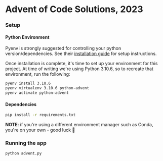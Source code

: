 # Advent of Code Solutions, 2023

### Setup

#### Python Environment

Pyenv is strongly suggested for controlling your python version/dependencies. See their [installation guide](https://github.com/pyenv/pyenv?tab=readme-ov-file#installation) for setup instructions.

Once installation is complete, it's time to set up your environment for this project. At time of writing we're using Python 3.10.6, so to recreate that environment, run the following:

```sh
pyenv install 3.10.6
pyenv virtualenv 3.10.6 python-advent
pyenv activate python-advent
```

#### Dependencies

```sh
pip install -r requirements.txt
```

**NOTE**: if you're using a different environment manager such as Conda, you're on your own - good luck :grimacing:

### Running the app

```sh
python advent.py
```
